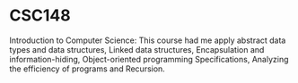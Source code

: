 # CSC148
Introduction to Computer Science:
This course had me apply abstract data types and data structures, Linked data structures, Encapsulation and information-hiding, Object-oriented programming Specifications, Analyzing the efficiency of programs and Recursion. 
